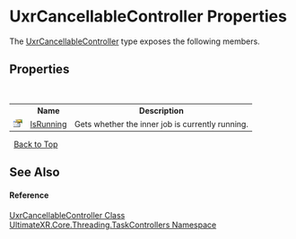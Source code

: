 # UxrCancellableController Properties
 

The <a href="T_UltimateXR_Core_Threading_TaskControllers_UxrCancellableController">UxrCancellableController</a> type exposes the following members.


## Properties
&nbsp;<table><tr><th></th><th>Name</th><th>Description</th></tr><tr><td>![Public property](media/pubproperty.gif "Public property")</td><td><a href="P_UltimateXR_Core_Threading_TaskControllers_UxrCancellableController_IsRunning">IsRunning</a></td><td>
Gets whether the inner job is currently running.</td></tr></table>&nbsp;
<a href="#uxrcancellablecontroller-properties">Back to Top</a>

## See Also


#### Reference
<a href="T_UltimateXR_Core_Threading_TaskControllers_UxrCancellableController">UxrCancellableController Class</a><br /><a href="N_UltimateXR_Core_Threading_TaskControllers">UltimateXR.Core.Threading.TaskControllers Namespace</a><br />
